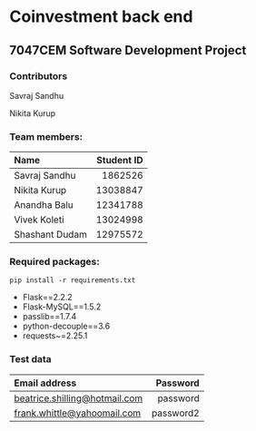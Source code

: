 # Coinvestment back end
## 7047CEM Software Development Project

### Contributors
Savraj Sandhu

Nikita Kurup

### Team members:

| **Name**       |  **Student ID** |
|:---------------|----------------:|
| Savraj Sandhu  |         1862526 |
| Nikita Kurup   |        13038847 |
| Anandha Balu   |        12341788 |
| Vivek Koleti   |        13024998 |
| Shashant Dudam |        12975572 |

### Required packages:
```commandline
pip install -r requirements.txt
```

* Flask==2.2.2
* Flask-MySQL==1.5.2
* passlib==1.7.4
* python-decouple==3.6
* requests~=2.25.1

### Test data

| **Email address**                 | **Password** |
|:----------------------------------|-------------:|
| beatrice.shilling@hotmail.com     |     password |
| frank.whittle@yahoomail.com       |    password2 |



